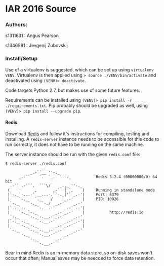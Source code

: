 # IAR 2016 Source

### Authors:

s1311631
: Angus Pearson

s1346981
: Jevgenij Zubovskij

### Install/Setup

Use of a virtualenv is suggested, which can be set up using `virtualenv VENV`.
Virtualenv is then applied using `> source ./VENV/bin/activate` and deactivated using
`(VENV)> deactivate`.

Code targets Python 2.7, but makes use of some future features.

Requirements can be installed using `(VENV)> pip install -r ./requirements.txt`. 
Pip probably should be upgraded as well, using `(VENV)> pip install --upgrade pip`.

#### Redis

Download [Redis](http://redis.io) and follow it's instructions for compiling, testing and installing. A `redis-server` instance needs to be accessible for this code to run correctly, it does not have to be running on the same machine.

The server instance should be run with the given `redis.conf` file: 

    $ redis-server ./redis.conf
                    _._
               _.-``__ ''-._
          _.-``    `.  `_.  ''-._           Redis 3.2.4 (00000000/0) 64 bit
      .-`` .-```.  ```\/    _.,_ ''-._ 
     (    '      ,       .-`  | `,    )     Running in standalone mode
     |`-._`-...-` __...-.``-._|'` _.-'|     Port: 6379
     |    `-._   `._    /     _.-'    |     PID: 10826
      `-._    `-._  `-./  _.-'    _.-' 
     |`-._`-._    `-.__.-'    _.-'_.-'|
     |    `-._`-._        _.-'_.-'    |           http://redis.io
      `-._    `-._`-.__.-'_.-'    _.-'
     |`-._`-._    `-.__.-'    _.-'_.-'|
     |    `-._`-._        _.-'_.-'    |
      `-._    `-._`-.__.-'_.-'    _.-'
          `-._    `-.__.-'    _.-'
              `-._        _.-'
                  `-.__.-'


Bear in mind Redis is an in-memory data store, so on-disk saves won't occur that often; Manual saves may be neecded to force data retention.




